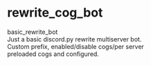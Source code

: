 # rewrite_cog_bot
basic_rewrite_bot<br>
Just a basic discord.py rewrite multiserver bot.<br>
Custom prefix, enabled/disable cogs/per server<br>
preloaded cogs and configured.<br>
